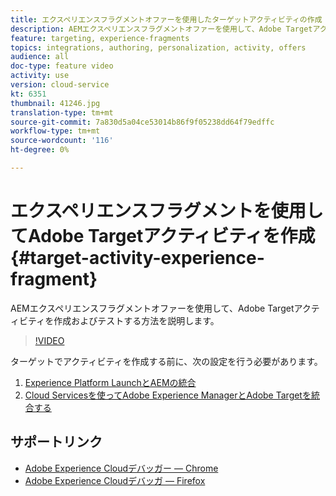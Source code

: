 ```yaml
---
title: エクスペリエンスフラグメントオファーを使用したターゲットアクティビティの作成
description: AEMエクスペリエンスフラグメントオファーを使用して、Adobe Targetアクティビティを作成およびテストする方法を説明します。
feature: targeting, experience-fragments
topics: integrations, authoring, personalization, activity, offers
audience: all
doc-type: feature video
activity: use
version: cloud-service
kt: 6351
thumbnail: 41246.jpg
translation-type: tm+mt
source-git-commit: 7a830d5a04ce53014b86f9f05238dd64f79edffc
workflow-type: tm+mt
source-wordcount: '116'
ht-degree: 0%

---
```



# エクスペリエンスフラグメントを使用してAdobe Targetアクティビティを作成 {#target-activity-experience-fragment}

AEMエクスペリエンスフラグメントオファーを使用して、Adobe Targetアクティビティを作成およびテストする方法を説明します。

>[!VIDEO](https://video.tv.adobe.com/v/41246?quality=12&learn=on)

ターゲットでアクティビティを作成する前に、次の設定を行う必要があります。

1. [Experience Platform LaunchとAEMの統合](https://docs.adobe.com/content/help/en/experience-manager-learn/sites/integrations/experience-platform-launch/overview.html)
2. [Cloud Servicesを使ってAdobe Experience ManagerとAdobe Targetを統合する](https://docs.adobe.com/content/help/en/experience-manager-learn/sites/integrations/target/setup-aem-target-cloud-service.html)

## サポートリンク

* [Adobe Experience Cloudデバッガー — Chrome](https://chrome.google.com/webstore/detail/adobe-experience-cloud-de/ocdmogmohccmeicdhlhhgepeaijenapj)
* [Adobe Experience Cloudデバッガ — Firefox](https://addons.mozilla.org/en-US/firefox/addon/adobe-experience-platform-dbg/)